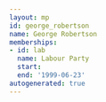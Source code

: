 ```yaml
---
layout: mp
id: george_robertson
name: George Robertson
memberships:
- id: lab
  name: Labour Party
  start: 
  end: '1999-06-23'
autogenerated: true
---
```

